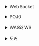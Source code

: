 <details>
<summary>Web Socket</summary>
<div>

#### 먼저 web socket이란?
- 두 프로그램 간의 메시지를 교환하기 위한 통신 방법중 하나

### 서버와 유저가 데이터를 주고 받으려면?
-> http 요청

<br>
주식 거래소 처럼 2초마다 가격을 업데이트 하는 일이 생긴다면? 계속 요청을 보내서 응답을 받는건 매우 비효율적
(이렇게 일정 주기로 통신하여 가져오는 방법을 Polling 이라한다.)
<br>
여기서 우리는 통상적으로 client가 요청을 보내는 경우에만 server가 응답하는 단방향 통신을 했었다.


### 해결책

1. Server-Sent Event
   1. http 통신을 종료안하고 계속 유지
   2. 단점으로는 서버만 일방적으로 메시지 보냄
2. Web Socket
   3. 양방향 통신 가능
   4. 실시간 네트워킹
   5. 연결 지향

### 양방향 통신 이란?
- 데이터 송수신을 동시에 처리할 수 있는 통신 방법
### 실시간 네트워킹 이란?
- 웹 환경에서 연속된 데이터를 빠르게 노출(채팅, 주식 등등)

#### 문제점
- 서버와 클라이언트 간의 socket 연결을 유지하는 것 자체가 비용이 많이든다.
- 오래된 버전의 웹 브라우저는 지원하지 않는다.

### WebSocket 동작 원리
- Client에서 연결요청을 보내고 서버가 요청에 응답을 한다 (응답 코드 101 성공)
- 여기까지가 Opening HandShake
- 다음 과정은 데이터를 전송할 수 있게된다. 이때 서로 살아있는지 확인하기 위해 heatbeat 패킷을 보내며 주기적 확인
- 이 과정을 Data transfer 이라한다.
- 모든 전송 과정이 끝나면 커넥션 종료를 위해 Client 또는 Server가 Closing handshake를 시작한다는 컨트롤 프레임 전송을 하게 되고, 응답으로 close 프레임을 전송하며 웹소켓이 종료됩니다.

</div>
</details>
<br>
<details>
<summary>POJO</summary>
<div>

### POJO에 대해 설명해보시오
- POJO는 Plain Old Java Object의 약자로 다른 클래스나 인터페이스를 상속/implements 받아 메서드가 추가된 클래스가 아닌 일반적으로 우리가 알고 있는 getter, setter같이 기본적인 기능만 가진 자바 객체를 말한다.


### 필요한 이유가 뭘까
- 특정 환경에 종속되지 않아 코드가 간결해 테스트 자동화에 유리합니다.
- JAVA의 기본 개념인 객체 지향에 집중가능

### 결론?
- Spring은 POJO방식을 기반으로 한 웹 프레임워크이며, IoC와 DI, AOP등 Spring 주요 기술을 활용해 POJO 기반의 구성을 이룬다.

### IoC? DI? AOP?
- DI
  - 의존성 주입
  - 스프링 컨테이너가 의존관계를 자동으로 연결해줌
  - 결합도가 낮아지는 장점
  - 생성자 주입, 필드 주입, 세터 주입
  - spring은 의존성 주입을 권장
  - 이유? 순환 참조 방지, 불변성을 가지며 테스트 용이
- IoC
  - 제어의 역전
  - 인스턴스 생성부터 소멸까지 컨테이너가 대신 관리해줌
  - 개발자는 로직에 집중 가능
- AOP
  - 공통 관심사 분리
  - 중복되는 코드를 일괄적으로 처리해 줄 수 있게해주며, 각 컨트롤러의 기능에 집중할 수 있게 해줌

</div>
</details>

<br>

<details>
<summary>WAS와 WS
</summary>
<div>

### WS(Web Server)란?
- 클라이언트로부터 HTTP 요청을 받아 HTML 문서나 각종 정적 리소스(css, 이미지 등)를 전달하는 컴퓨터
- 정적 컨텐츠 요청시
  - 어느 사용자 요청이든 항상 동일한 컨텐츠 제공
- 동적 컨텐츠 요청시 
  - was로 전달해 was가 처리한 결과를 전달
- 아파치,nginx 등등

### WAS(Web Application Server)란?
- 웹 어플리케이션과 서버 환경을 만들어 동작 시키는 기능 제공
- Web Server + Web Container
  - HTML같은 정적인 페이지에서 처리할 수 없는 비즈니스 로직이나 DB 조회 같은 동적인 컨텐츠 제공
- 톰캣, 제우스 등등

### 두개의 차이는?
- 상황에 따라 변하는 정보를 제공할 수 있는가?

### WAS도 web server를 가지고있는데 따로 web server를 두신 이유가 있나요?
- 캐싱
  - 이미지같은거는 ws가 가지고있다가 빠르게 전해줄 수 있는것
- 로드 밸런싱
  - was로 가는 트래픽을 분산시킴 (라운드 로빈)
- Health Check
  - 서버에 주기적으로 http 요청을 보내 서버의 상태 확인
- 리버스 프록시
  - 웹서버를 통해서만 상호작용 하도록하며 실제 서버를 외부에 노출하지 않을 수 있다.

</div></details>

<br>

<details>
<summary>도커</summary>
<div>

### 도커란?
- 컨테이너 기반 가상화 도구

### 가상화란 무엇인가요?
- 서버의 성능을 나눠서 사용하는 것
- 서버 가상화란?
  - 하나의 물리적 서버 호스트에서 여러개의 서버 운영 체제를 게스트로 실행할 수 있게 해주는 소프트웨어 아키텍처
  - 완벽한 운영체제를 만들 수 있지만, 성능이 느리고, 용량상으로 부담이 있었다.
- 이를 해결하기위해 나온것이 컨테이너!
- 컨테이너 기반 가상화란?
  - 프로세스 단위의 격리 환경
  - 이미지의 용량이 줄어듬
  - 애플리케이션을 구동하는데 필요한 라이브러리 및 실행 파일만 존재

### 그럼 컨테이너가 무엇일까?
- 이미지의 목적에 따라 생성되는 프로세스 단위의 격리 환경
- 프로세스의 생명 주기를 관리
- 이미지?
  - 컨테이너를 만들기 위한 틀

### 컨테이너를 왜 써야 하나?
- 이미지보다 가볍고, 배포가 빠르다
- 컨테이너는 프로세스를 격리된 환경에서 관리 하며, 개발 환경을 보장합니다.
- 관리는?
  - Docker Engine을 통하여
  - 컨테이너 관리
  - 이미지 관리
  - 볼륨 관리
  - 네트워크 관리

### 컨테이너가 많아져서 자원이 부족하다면?
- Scale Up(물리적 성능 확장)
- Scale Out(새로운 서버 추가)
  - 가장 많이 사용되는 방법이며 여러 대의 서버를 클러스터로 만들어 자원을 병렬로 확장하는 것
    - 클러스터란 여러 대의 서버들이 연결되어 하나의 시스템처럼 동작하게 하는 것
### docker를 사용한 이유는 무엇인가?
- 컨테이너 별로 관리가 쉽고, 도커파일만 작성하면 컨테이너를 실행하면 작동이 되며, 배포 자동화하기가 쉽다.
</div></details>